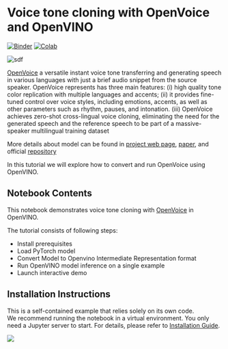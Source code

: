 # Voice tone cloning with OpenVoice and OpenVINO

[![Binder](https://mybinder.org/badge_logo.svg)](https://mybinder.org/v2/gh/eaidova/openvino_notebooks_binder.git/main?urlpath=git-pull%3Frepo%3Dhttps%253A%252F%252Fgithub.com%252Fopenvinotoolkit%252Fopenvino_notebooks%26urlpath%3Dtree%252Fopenvino_notebooks%252Fnotebooks%2Fopenvoice%2Fopenvoice.ipynb)
[![Colab](https://colab.research.google.com/assets/colab-badge.svg)](https://colab.research.google.com/github/openvinotoolkit/openvino_notebooks/blob/latest/notebooks/openvoice/openvoice.ipynb)

<!-- TODO: insert link with the image/gif -->
![sdf](https://github.com/openvinotoolkit/openvino_notebooks/assets/5703039/ca7eab80-148d-45b0-84e8-a5a279846b51)

[OpenVoice](https://github.com/myshell-ai/OpenVoice) a versatile instant voice tone transferring and generating speech in various languages with just a brief audio snippet from the source speaker. OpenVoice represents has three main features: (i) high quality tone color replication with multiple languages and accents; (ii) it provides fine-tuned control over voice styles, including emotions, accents, as well as other parameters such as rhythm, pauses, and intonation. (iii) OpenVoice achieves zero-shot cross-lingual voice cloning, eliminating the need for the generated speech and the reference speech to be part of a massive-speaker multilingual training dataset

More details about model can be found in [project web page](https://research.myshell.ai/open-voice), [paper](https://arxiv.org/abs/2312.01479), and official [repository](https://github.com/myshell-ai/OpenVoice)

In this tutorial we will explore how to convert and run OpenVoice using OpenVINO.

## Notebook Contents

This notebook demonstrates voice tone cloning with [OpenVoice](https://github.com/myshell-ai/OpenVoice) in OpenVINO.

The tutorial consists of following steps:
- Install prerequisites
- Load PyTorch model
- Convert Model to Openvino Intermediate Representation format
- Run OpenVINO model inference on a single example
- Launch interactive demo

## Installation Instructions

This is a self-contained example that relies solely on its own code.</br>
We recommend  running the notebook in a virtual environment. You only need a Jupyter server to start.
For details, please refer to [Installation Guide](../../README.md).

<img referrerpolicy="no-referrer-when-downgrade" src="https://static.scarf.sh/a.png?x-pxid=5b5a4db0-7875-4bfb-bdbd-01698b5b1a77&file=notebooks/openvoice/README.md" />
